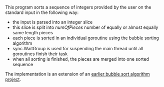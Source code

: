 This program sorts a sequence of integers provided by the user on the standard input in the following way:

* the input is parsed into an integer slice
* this slice is split into _numOfPieces_ number of equally or almost equally same length pieces
* each piece is sorted in an individual goroutine using the bubble sorting algorithm
* sync.WaitGroup is used for suspending the main thread until all goroutines finish their task
* when all sorting is finished, the pieces are merged into one sorted sequence

The implementation is an extension of an [earlier bubble sort algorithm project](https://github.com/uxexax/Go/tree/master/FunMethInt/BubbleSort "Bubble sort").